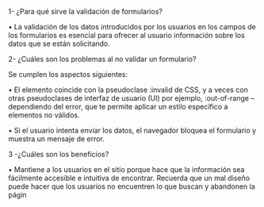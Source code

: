 1- ¿Para qué sirve la validación de formularios? 

• La validación de los datos introducidos por los usuarios en los campos de los formularios es esencial para ofrecer al usuario información sobre los datos que se están solicitando.


2- ¿Cuáles son los problemas al no validar un formulario?

Se cumplen los aspectos siguientes:

• El elemento coincide con la pseudoclase :invalid de CSS, y a veces con otras pseudoclases de interfaz de usuario (UI) por ejemplo, :out-of-range – dependiendo del error, que te permite aplicar un estilo específico a elementos no válidos.

• Si el usuario intenta enviar los datos, el navegador bloquea el formulario y muestra un mensaje de error.

3 -¿Cuáles son los beneficios?

 • Mantiene a los usuarios en el sitio porque hace que la información sea fácilmente accesible e intuitiva de encontrar. Recuerda que un mal diseño puede hacer que los usuarios no encuentren lo que buscan y abandonen la págin